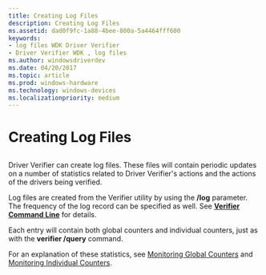 ```yaml
---
title: Creating Log Files
description: Creating Log Files
ms.assetid: dad0f9fc-1a88-4bee-800a-5a4464fff600
keywords:
- log files WDK Driver Verifier
- Driver Verifier WDK , log files
ms.author: windowsdriverdev
ms.date: 04/20/2017
ms.topic: article
ms.prod: windows-hardware
ms.technology: windows-devices
ms.localizationpriority: medium
---
```


# Creating Log Files


## <span id="ddk_creating_log_files_tools"></span><span id="DDK_CREATING_LOG_FILES_TOOLS"></span>


Driver Verifier can create log files. These files will contain periodic updates on a number of statistics related to Driver Verifier's actions and the actions of the drivers being verified.

Log files are created from the Verifier utility by using the **/log** parameter. The frequency of the log record can be specified as well. See [**Verifier Command Line**](verifier-command-line.md) for details.

Each entry will contain both global counters and individual counters, just as with the **verifier /query** command.

For an explanation of these statistics, see [Monitoring Global Counters](monitoring-global-counters.md) and [Monitoring Individual Counters](monitoring-individual-counters.md).

 

 





